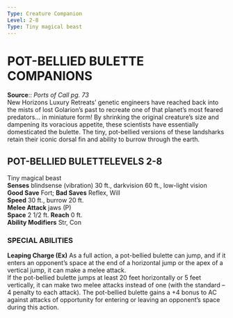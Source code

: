 ```yaml
---
Type: Creature Companion
Level: 2-8
Type: Tiny magical beast 
---
```

#  POT-BELLIED BULETTE COMPANIONS

**Source**:: _Ports of Call pg. 73_  
New Horizons Luxury Retreats’ genetic engineers have reached back into the mists of lost Golarion’s past to recreate one of that planet’s most feared predators... in miniature form! By shrinking the original creature’s size and dampening its voracious appetite, these scientists have essentially domesticated the bulette. The tiny, pot-bellied versions of these landsharks retain their iconic dorsal fin and ability to burrow through the earth.

## POT-BELLIED BULETTELEVELS 2-8

Tiny magical beast  
**Senses** blindsense (vibration) 30 ft., darkvision 60 ft., low-light vision  
**Good Save** Fort; **Bad Saves** Reflex, Will  
**Speed** 30 ft., burrow 20 ft.  
**Melee Attack** jaws (P)  
**Space** 2 1/2 ft. **Reach** 0 ft.  
**Ability Modifiers** Str, Con  

### SPECIAL ABILITIES

**Leaping Charge (Ex)** As a full action, a pot-bellied bulette can jump, and if it enters an opponent’s space at the end of a horizontal jump or the apex of a vertical jump, it can make a melee attack.  
If the pot-bellied bulette jumps at least 20 feet horizontally or 5 feet vertically, it can make two melee attacks instead of one (with the standard –4 penalty to each attack). The pot-bellied bulette gains a +4 bonus to AC against attacks of opportunity for entering or leaving an opponent’s space during this action.
